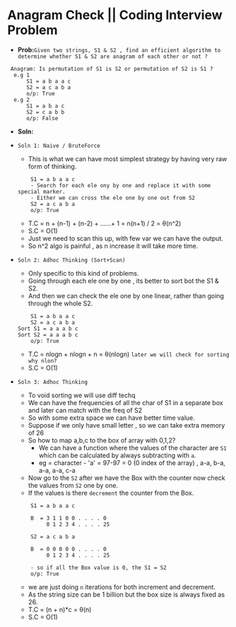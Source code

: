# Anagram Check || Coding Interview Problem  
- **Prob:**`Given two strings, S1 & S2 , find an efficient algorithm to determine whether S1 & S2 are anagram of each other or not ?`
```
 Anagram: Is permutation of S1 is S2 or permutation of S2 is S1 ?
  e.g 1
      S1 = a b a a c
      S2 = a c a b a
      o/p: True
  e.g 2
      S1 = a b a c
      S2 = c a b b 
      o/p: False
```
- **Soln:**
- `Soln 1: Naive / BruteForce`
  - This is what we can have most simplest strategy by having very raw form of thinking.
  ```
      S1 = a b a a c
      - Search for each ele ony by one and replace it with some special marker.
      - Either we can cross the ele one by one out from S2
      S2 = a c a b a
      o/p: True
  ```
  - T.C = n + (n-1) + (n-2) + ......+ 1
        = n(n+1) / 2 = θ(n^2)
  - S.C = O(1) 
  - Just we need to scan this up, with few var we can have the output.
  - So n^2 algo is painful , as n increase it will take more time.
  
- `Soln 2: Adhoc Thinking (Sort+Scan)`
  - Only specific to this kind of problems.
  - Going through each ele one by one , its better to sort bot the S1 & S2.
  - And then we can check the ele one by one linear, rather than going through the whole S2.
  ```
      S1 = a b a a c
      S2 = a c a b a
  Sort S1 = a a a b c
  Sort S2 = a a a b c
      o/p: True
  ```
  - T.C = nlogn + nlogn + n = θ(nlogn) `later we will check for sorting why nlon?`
  - S.C = O(1)
- `Soln 3: Adhoc Thinking`
  - To void sorting we will use diff techq
  - We can have the frequencies of all the char of S1 in a separate box and later can match with the freq of S2
  - So with some extra space we can have better time value.
  - Suppose if we only have small letter , so we can take extra memory of 26
  - So how to map a,b,c to the box of array with 0,1,2?
    - We can have a function where the values of the character are `S1` which can be calculated by always subtracting with `a`.
    - eg = character - 'a' = 97-97 = 0 (0 index of the array) , a-a, b-a, a-a, a-a, c-a
  - Now go to the `S2` after we have the Box with the counter now check the values from `S2` one by one.
  - If the values is there `decrement` the counter from the Box.
  ```
      S1 = a b a a c

      B  = 3 1 1 0 0 . . . . 0
           0 1 2 3 4 . . . . 25
           
      S2 = a c a b a

      B  = 0 0 0 0 0 . . . . 0
           0 1 2 3 4 . . . . 25

      - so if all the Box value is 0, the S1 = S2
      o/p: True
  ```
  - we are just doing `n` iterations for both increment and decrement.
  - As the string size can be 1 billion but the box size is always fixed as 26.
  - T.C = (n + n)*c = θ(n)
  - S.C = O(1)
